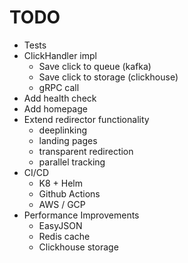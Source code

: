 # TODO
- Tests
- ClickHandler impl
  - Save click to queue (kafka)
  - Save click to storage (clickhouse)
  - gRPC call
- Add health check
- Add homepage
- Extend redirector functionality
  - deeplinking
  - landing pages
  - transparent redirection
  - parallel tracking
- CI/CD
  - K8 + Helm
  - Github Actions
  - AWS / GCP
- Performance Improvements
  - EasyJSON
  - Redis cache
  - Clickhouse storage